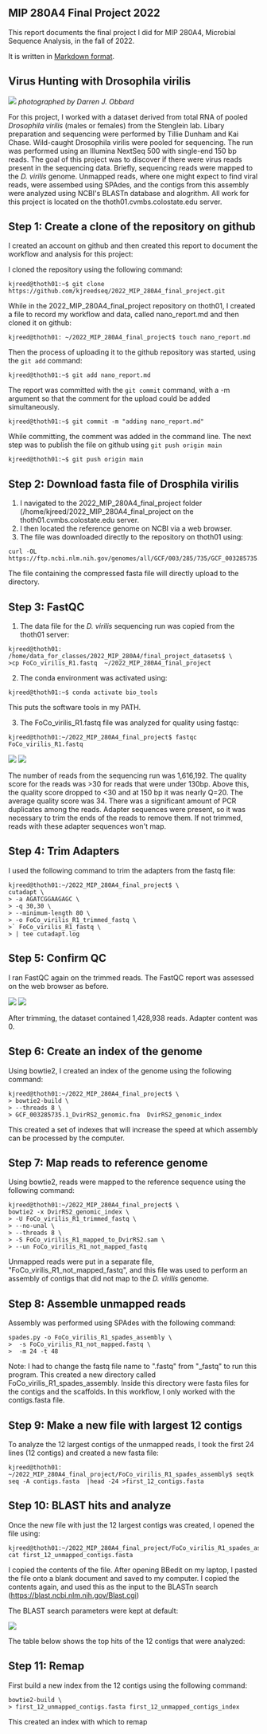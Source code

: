##  MIP 280A4 Final Project 2022

This report documents the final project I did for MIP 280A4, Microbial Sequence Analysis, in the fall of 2022.

It is written in [Markdown format](https://www.markdownguide.org/basic-syntax/).  

## Virus Hunting with Drosophila virilis

<img src="Drosophila_virilis.png"> *photographed by Darren J. Obbard*



For this project, I worked with a dataset derived from total RNA of pooled *Drosophila virilis* (males or females) from the Stenglein lab. Libary preparation and sequencing were performed by Tillie Dunham and Kai Chase. Wild-caught Drosophila virilis were pooled for sequencing. The run was performed using an Illumina NextSeq 500 with single-end 150 bp reads.
The goal of this project was to discover if there were virus reads present in the sequencing data. Briefly, sequencing reads were mapped to the *D. virilis* genome. Unmapped reads, where one might expect to find viral reads, were assembed using SPAdes, and the contigs from this assembly were analyzed using NCBI's BLASTn database and alogrithm. All work for this project is located on the thoth01.cvmbs.colostate.edu server. 


## Step 1: Create a clone of the repository on github
I created an account on github and then created this report to document the workflow and analysis for this project:

I cloned the repository using the following command:
```
kjreed@thoth01:~$ git clone https://github.com/kjreedseq/2022_MIP_280A4_final_project.git
```
While in the 2022_MIP_280A4_final_project repository on thoth01, I created a file to record my workflow and data, called nano_report.md and then cloned it on github:
```
kjreed@thoth01: ~/2022_MIP_280A4_final_project$ touch nano_report.md
```
Then the process of uploading it to the github repository was started, using the ```git add``` command:

```
kjreed@thoth01:~$ git add nano_report.md
```
The report was committed with the ```git commit``` command, with a -m argument so that the comment for the upload could be added simultaneously.
```
kjreed@thoth01:~$ git commit -m "adding nano_report.md"
```
While committing, the comment was added in the command line. 
The next step was to publish the file on github using ```git push origin main```
```
kjreed@thoth01:~$ git push origin main
```
 
## Step 2: **Download fasta file of Drosphila virilis**

1. I navigated to the 2022_MIP_280A4_final_project folder (/home/kjreed/2022_MIP_280A4_final_project on the thoth01.cvmbs.colostate.edu server.
2. I then located the reference genome on NCBI via a web browser.
3. The file was downloaded directly to the repository on thoth01 using:
```
curl -OL https://ftp.ncbi.nlm.nih.gov/genomes/all/GCF/003/285/735/GCF_003285735.1_DvirRS2/GCF_003285735.1_DvirRS2_genomic.fna.gz
```
The file containing the compressed fasta file will directly upload to the directory.


## Step 3: FastQC

1. The data file for the *D. virilis* sequencing run was copied from the thoth01 server:
```
kjreed@thoth01: /home/data_for_classes/2022_MIP_280A4/final_project_datasets$ \
>cp FoCo_virilis_R1.fastq  ~/2022_MIP_280A4_final_project
```
2. The conda environment was activated using:
```
kjreed@thoth01:~$ conda activate bio_tools
```

This puts the software tools in my PATH.

3. The FoCo_virilis_R1.fastq file was analyzed for quality using fastqc:
``` 
kjreed@thoth01:~/2022_MIP_280A4_final_project$ fastqc FoCo_virilis_R1.fastq 
```
<img src="FastQC_report_before_trimming.png">

<img src="FastQC_before_trimming_adapters.png">

The number of reads from the sequencing run was 1,616,192. The quality score for the reads was >30 for reads that were under 130bp. Above this, the quality score dropped to <30 and at 150 bp it was nearly Q=20. The average quality score was 34. There was a significant amount of PCR duplicates among the reads. Adapter sequences were present, so it was necessary to trim the ends of the reads to remove them. If not trimmed, reads with these adapter sequences won't map.

## Step 4: Trim Adapters

I used the following command to trim the adapters from the fastq file:
```
kjreed@thoth01:~/2022_MIP_280A4_final_project$ \
cutadapt \
> -a AGATCGGAAGAGC \
> -q 30,30 \
> --minimum-length 80 \
> -o FoCo_virilis_R1_trimmed_fastq \
>` FoCo_virilis_R1_fastq \
> | tee cutadapt.log
```

## Step 5: Confirm QC
I ran FastQC again on the trimmed reads. The FastQC report was assessed on the web browser as before.

<img src="FastQC_base_qual_post_trim.png">

<img src="FastQC_adapter_post_trim.png">

After trimming, the dataset contained 1,428,938 reads. Adapter content was 0.

## Step 6: Create an index of the genome

Using bowtie2, I created an index of the genome using the following command:

```
kjreed@thoth01:~/2022_MIP_280A4_final_project$ \
> bowtie2-build \
> --threads 8 \
> GCF_003285735.1_DvirRS2_genomic.fna  DvirRS2_genomic_index
```

This created a set of indexes that will increase the speed at which assembly can be processed by the computer.

## Step 7: Map reads to reference genome

Using bowtie2, reads were mapped to the reference sequence using the following command:

```
kjreed@thoth01:~/2022_MIP_280A4_final_project$ \
bowtie2 -x DvirRS2_genomic_index \
> -U FoCo_virilis_R1_trimmed_fastq \
> --no-unal \
> --threads 8 \
> -S FoCo_virilis_R1_mapped_to_DvirRS2.sam \
> --un FoCo_virilis_R1_not_mapped_fastq
```
Unmapped reads were put in a separate file, "FoCo_virilis_R1_not_mapped_fastq", and this file was used to perform an assembly of contigs that did not map to the *D. virilis* genome. 

## Step 8: Assemble unmapped reads

Assembly was performed using SPAdes with the following command: 

```
spades.py -o FoCo_virilis_R1_spades_assembly \
>  -s FoCo_virilis_R1_not_mapped.fastq \
>  -m 24 -t 48

````
Note: I had to change the fastq file name to ".fastq" from "_fastq" to run this program.
This created a new directory called FoCo_virilis_R1_spades_assembly.
Inside this directory were fasta files for the contigs and the scaffolds. In this workflow, I only worked with the contigs.fasta file.

## Step 9: Make a new file with largest 12 contigs

To analyze the 12 largest contigs of the unmapped reads, I took the first 24 lines (12 contigs) and created a new fasta file:

```
kjreed@thoth01: ~/2022_MIP_280A4_final_project/FoCo_virilis_R1_spades_assembly$ seqtk seq -A contigs.fasta  |head -24 >first_12_contigs.fasta

```

## Step 10: BLAST hits and analyze

Once the new file with just the 12 largest contigs was created, I opened the file using:
```
kjreed@thoth01:~/2022_MIP_280A4_final_project/FoCo_virilis_R1_spades_assembly$ cat first_12_unmapped_contigs.fasta 
```
I copied the contents of the file. After opening BBedit on my laptop, I pasted the file onto a blank document and saved to my computer. I copied the contents again, and used this as the input to the BLASTn search
(https://blast.ncbi.nlm.nih.gov/Blast.cgi)

The BLAST search parameters were kept at default:

<img src="BLAST_search_parameters.png">

The table below shows the top hits of the 12 contigs that were analyzed:


## Step 11: Remap 

First build a new index from the 12 contigs using the following command:

```
bowtie2-build \
> first_12_unmapped_contigs.fasta first_12_unmapped_contigs_index 
```
This created an index with which to remap
